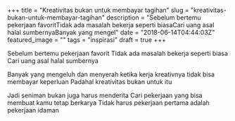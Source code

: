 +++
title = "Kreativitas bukan untuk membayar tagihan"
slug = "kreativitas-bukan-untuk-membayar-tagihan"
description = "Sebelum bertemu pekerjaan favoritTidak ada masalah bekerja seperti biasaCari uang asal halal sumbernyaBanyak yang mengel"
date = "2018-06-14T04:44:03Z"
featured_image = ""
tags = "inspirasi"
draft = true
+++ 
 
Sebelum bertemu pekerjaan favorit
Tidak ada masalah bekerja seperti biasa
Cari uang asal halal sumbernya

Banyak yang mengeluh dan menyerah
ketika kerja kreativnya tidak bisa membayar keperluan
Padahal kreativitas bukan untuk itu

Jadi seniman bukan juga harus menderita
Cari pekerjaan yang bisa membuat kamu tetap berkarya
Tidak harus pekerjaan pertama adalah pekerjaan idaman